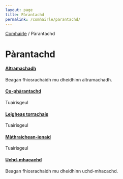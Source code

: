 ```yaml
---
layout: page
title: Pàrantachd
permalink: /comhairle/parantachd/
---
```


[Comhairle]({site.baseurl}/comhairle/) / Pàrantachd

# Pàrantachd

#### [Altramachadh]({site.baseurl}/comhairle/parantachd/altramachadh/)

Beagan fhiosrachaidh mu dheidhinn altramachadh.

#### [Co-phàrantachd]({site.baseurl}/comhairle/parantachd/co-pharantachd/)

Tuairisgeul

#### [Leigheas torrachais]({site.baseurl}/comhairle/parantachd/leigheas-torrachais/)

Tuairisgeul  

#### [Màthraichean-ionaid]({site.baseurl}/comhairle/parantachd/mathraichean-ionaid/)

Tuairisgeul  

#### [Uchd-mhacachd]({site.baseurl}/comhairle/parantachd/uchd-mhacachd/)

Beagan fhiosrachaidh mu dheidhinn uchd-mhacachd.
